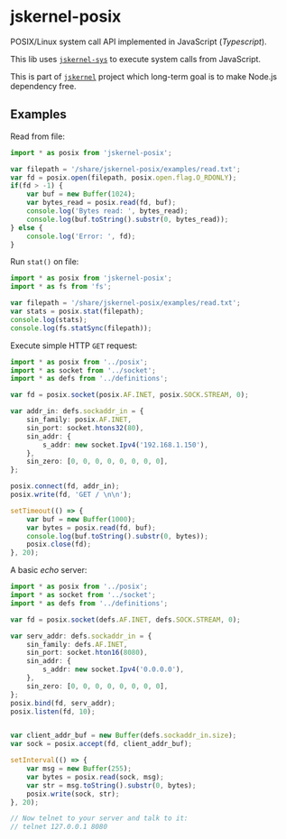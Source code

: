 # jskernel-posix

POSIX/Linux system call API implemented in JavaScript (*Typescript*).

This lib uses [`jskernel-sys`](http://www.npmjs.com/package/jskernel-sys) to execute system calls from JavaScript.

This is part of [`jskernel`](http://www.npmjs.com/package/jskernel) project which long-term goal is to make Node.js dependency free.

## Examples

Read from file:

```ts
import * as posix from 'jskernel-posix';

var filepath = '/share/jskernel-posix/examples/read.txt';
var fd = posix.open(filepath, posix.open.flag.O_RDONLY);
if(fd > -1) {
    var buf = new Buffer(1024);
    var bytes_read = posix.read(fd, buf);
    console.log('Bytes read: ', bytes_read);
    console.log(buf.toString().substr(0, bytes_read));
} else {
    console.log('Error: ', fd);
}
```

Run `stat()` on file:

```ts
import * as posix from 'jskernel-posix';
import * as fs from 'fs';

var filepath = '/share/jskernel-posix/examples/read.txt';
var stats = posix.stat(filepath);
console.log(stats);
console.log(fs.statSync(filepath));
```

Execute simple HTTP `GET` request:

```ts
import * as posix from '../posix';
import * as socket from '../socket';
import * as defs from '../definitions';

var fd = posix.socket(posix.AF.INET, posix.SOCK.STREAM, 0);

var addr_in: defs.sockaddr_in = {
    sin_family: posix.AF.INET,
    sin_port: socket.htons32(80),
    sin_addr: {
        s_addr: new socket.Ipv4('192.168.1.150'),
    },
    sin_zero: [0, 0, 0, 0, 0, 0, 0, 0],
};

posix.connect(fd, addr_in);
posix.write(fd, 'GET / \n\n');

setTimeout(() => {
    var buf = new Buffer(1000);
    var bytes = posix.read(fd, buf);
    console.log(buf.toString().substr(0, bytes));
    posix.close(fd);
}, 20);
```

A basic *echo* server:

```ts
import * as posix from '../posix';
import * as socket from '../socket';
import * as defs from '../definitions';

var fd = posix.socket(defs.AF.INET, defs.SOCK.STREAM, 0);

var serv_addr: defs.sockaddr_in = {
    sin_family: defs.AF.INET,
    sin_port: socket.hton16(8080),
    sin_addr: {
        s_addr: new socket.Ipv4('0.0.0.0'),
    },
    sin_zero: [0, 0, 0, 0, 0, 0, 0, 0],
};
posix.bind(fd, serv_addr);
posix.listen(fd, 10);


var client_addr_buf = new Buffer(defs.sockaddr_in.size);
var sock = posix.accept(fd, client_addr_buf);

setInterval(() => {
    var msg = new Buffer(255);
    var bytes = posix.read(sock, msg);
    var str = msg.toString().substr(0, bytes);
    posix.write(sock, str);
}, 20);

// Now telnet to your server and talk to it:
// telnet 127.0.0.1 8080
```


